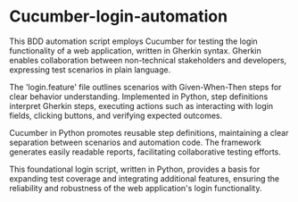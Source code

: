 # Cucumber-login-automation
This BDD automation script employs Cucumber for testing the login functionality of a web application, written in Gherkin syntax. Gherkin enables collaboration between non-technical stakeholders and developers, expressing test scenarios in plain language.

The 'login.feature' file outlines scenarios with Given-When-Then steps for clear behavior understanding. Implemented in Python, step definitions interpret Gherkin steps, executing actions such as interacting with login fields, clicking buttons, and verifying expected outcomes.

Cucumber in Python promotes reusable step definitions, maintaining a clear separation between scenarios and automation code. The framework generates easily readable reports, facilitating collaborative testing efforts.

This foundational login script, written in Python, provides a basis for expanding test coverage and integrating additional features, ensuring the reliability and robustness of the web application's login functionality.
